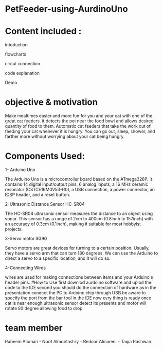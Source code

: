 # PetFeeder-using-AurdinoUno
# Content included : 
intoduction

flowcharts

circut connection

code explanation

Demo 
# objective & motivation 
Make mealtimes easier and more fun for you and your cat with one of the great cat feeders. it detects the pet near the food bowl and allows desired quantity of food to them. Automatic cat feeders that take the work out of feeding your cat whenever it is hungry. 
You can go out, sleep, shower, and farther more 
without worrying about your cat being hungry.
# Components Used: 
1- Arduino Uno

The Arduino Uno is a microcontroller board based on the ATmega328P. It contains 14 digital input/output pins, 6 analog inputs, a 16 MHz ceramic resonator (CSTCE16M0V53-R0), a USB connection, a power connector, an ICSP header, and a reset button.

2-Ultrasonic Distance Sensor HC-SR04

The HC-SR04 ultrasonic sensor measures the distance to an object using sonar. This sensor has a range of 2cm to 400cm (0.8inch to 157inch) with an accuracy of 0.3cm (0.1inch), making it suitable for most hobbyist projects.

3-Servo motor SG90

Servo motors are great devices for turning to a certain position. Usually, they have a servo arm that can turn 180 degrees. We can use the Arduino to direct a servo to a specific location, and it will do so.

4-Connecting Wires 

wires are used for making connections between items and your Arduino's header pins.
#How to Use 
first downlod aurdoino software and uplod the code to the IDE
second you should do the connection of hardware as in the presentation 
conecct the PC to Ardoino chip through USB be aware to specify the port from the bar tool in the IDE
now evry thing is ready once cat is near enough ultrasonic sensor detect its presents and motor will rotate 90 degree allowing food to drop
# team member 
Raneem Alomari - Noof  Almontashry - Bedoor Almareni - Taqia Rashwan 

 
